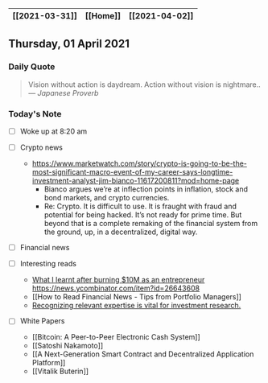 | [[2021-03-31]] | [[Home]] | [[2021-04-02]] |
| :------------: | :------: | :------------: |

## Thursday, 01 April 2021

### Daily Quote
> Vision without action is daydream. Action without vision is nightmare..
> &mdash; <cite>Japanese Proverb</cite>

### Today's Note

- [ ] Woke up at 8:20 am
- [ ] Crypto news
	- https://www.marketwatch.com/story/crypto-is-going-to-be-the-most-significant-macro-event-of-my-career-says-longtime-investment-analyst-jim-bianco-11617200811?mod=home-page
		- Bianco argues we’re at inflection points in inflation, stock and bond markets, and crypto currencies.
		- Re: Crypto. It is difficult to use. It is fraught with fraud and potential for being hacked. It’s not ready for prime time. But beyond that is a complete remaking of the financial system from the ground, up, in a decentralized, digital way.
- [ ] Financial news 

- [ ] Interesting reads
	- [What I learnt after burning $10M as an entrepreneur](https://twitter.com/awilkinson/status/1376985854229504007) https://news.ycombinator.com/item?id=26643608
	- [[How to Read Financial News - Tips from Portfolio Managers]] 
	- [Recognizing relevant expertise is vital for investment research.](https://www.dashofinsight.com/can_you_find_th/)
- [ ] White Papers
	- [[Bitcoin: A Peer-to-Peer Electronic Cash System]]
	- [[Satoshi Nakamoto]]
	- [[A Next-Generation Smart Contract and Decentralized Application Platform]]
	- [[Vitalik Buterin]]